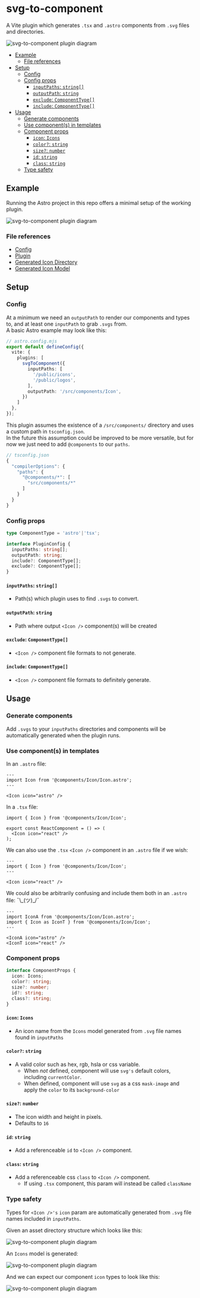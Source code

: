 # svg-to-component

A Vite plugin which generates `.tsx` and `.astro` components from `.svg` files and directories.

![svg-to-component plugin diagram](/public/docs/svg-to-component-01.jpg)


- [Example](#example)
  - [File references](#file-references)
- [Setup](#setup)
  - [Config](#config)
  - [Config props](#config-props)
    - [`inputPaths`: `string[]`](#inputpaths-string)
    - [`outputPath`: `string`](#outputpath-string)
    - [`exclude`: `ComponentType[]`](#exclude-componenttype)
    - [`include`: `ComponentType[]`](#include-componenttype)
- [Usage](#usage)
  - [Generate components](#generate-components)
  - [Use component(s) in templates](#use-components-in-templates)
  - [Component props](#component-props)
    - [`icon`: `Icons`](#icon-icons)
    - [`color?`: `string`](#color-string)
    - [`size?`: `number`](#size-number)
    - [`id`: `string`](#id-string)
    - [`class`: `string`](#class-string)
  - [Type safety](#type-safety)


## Example

Running the Astro project in this repo offers a minimal setup of the working plugin.

![svg-to-component plugin diagram](/public/docs/svg2c-eg-04.jpg)

### File references
- [Config](https://github.com/donmckenna/svg-to-component/blob/main/astro.config.mjs#L10-L17)
- [Plugin](https://github.com/donmckenna/svg-to-component/blob/main/plugins/svgToComponent.ts)
- [Generated Icon Directory](https://github.com/donmckenna/svg-to-component/tree/main/src/components/Icon)
- [Generated Icon Model](https://github.com/donmckenna/svg-to-component/blob/main/src/components/Icon/Icons.ts)


## Setup

### Config

At a minimum we need an `outputPath` to render our components and types to, and at least one `inputPath` to grab `.svgs` from.  
A basic Astro example may look like this:

```ts
// astro.config.mjs
export default defineConfig({
  vite: {
    plugins: [
      svgToComponent({
        inputPaths: [
          '/public/icons',
          '/public/logos',
        ],
        outputPath: '/src/components/Icon',
      })
    ]
  },
});
```

This plugin assumes the existence of a `/src/components/` directory and uses a custom path in `tsconfig.json`.  
In the future this assumption could be improved to be more versatile, but for now we just need to add `@components` to our `paths`.

```ts
// tsconfig.json
{
  "compilerOptions": {
    "paths": {
      "@components/*": [
        "src/components/*"
      ]
    }
  }
}
```

### Config props

```ts
type ComponentType = 'astro'|'tsx';

interface PluginConfig {
  inputPaths: string[];
  outputPath: string;
  include?: ComponentType[];
  exclude?: ComponentType[];
}
```

#### `inputPaths`: `string[]`
- Path(s) which plugin uses to find `.svgs` to convert. 

#### `outputPath`: `string`
- Path where output `<Icon />` component(s) will be created

#### `exclude`: `ComponentType[]`
- `<Icon />` component file formats to not generate.

#### `include`: `ComponentType[]`
- `<Icon />` component file formats to definitely generate.


## Usage

### Generate components

Add `.svgs` to your `inputPaths` directories and components will be automatically generated when the plugin runs.

### Use component(s) in templates

In an `.astro` file:

```tsx
---
import Icon from '@components/Icon/Icon.astro';
---

<Icon icon="astro" />
```

In a `.tsx` file:

```tsx
import { Icon } from '@components/Icon/Icon';

export const ReactComponent = () => (
  <Icon icon="react" />
);
```

We can also use the `.tsx` `<Icon />` component in an `.astro` file if we wish:

```tsx
---
import { Icon } from '@components/Icon/Icon';
---

<Icon icon="react" />
```

We could also be arbitrarily confusing and include them both in an `.astro` file:  ¯\\\_(ツ)_/¯

```tsx
---
import IconA from '@components/Icon/Icon.astro';
import { Icon as IconT } from '@components/Icon/Icon';
---

<IconA icon="astro" />
<IconT icon="react" />
```

### Component props

```ts
interface ComponentProps {
  icon: Icons;
  color?: string;
  size?: number;
  id?: string;
  class?: string;
}
```

#### `icon`: `Icons`
- An icon name from the `Icons` model generated from `.svg` file names found in `inputPaths` 

#### `color?`: `string`
- A valid color such as hex, rgb, hsla or css variable.
  - When _not_ defined, component will use `svg's` default colors, including `currentColor`.
  - When defined, component will use `svg` as a css `mask-image` and apply the `color` to its `background-color`

#### `size?`: `number`
- The icon width and height in pixels.
- Defaults to `16`

#### `id`: `string`
- Add a referenceable `id` to `<Icon />` component.

#### `class`: `string`
- Add a referenceable css `class` to `<Icon />` component.
  - If using `.tsx` component, this param will instead be called `className`


### Type safety

Types for `<Icon />'s` `icon` param are automatically generated from `.svg` file names included in `inputPaths`.

Given an asset directory structure which looks like this:

![svg-to-component plugin diagram](/public/docs/svg2c-eg-02.jpg)

An `Icons` model is generated:

![svg-to-component plugin diagram](/public/docs/svg2c-eg-03.jpg)

And we can expect our component `icon` types to look like this:

![svg-to-component plugin diagram](/public/docs/svg2c-eg-01.jpg)

